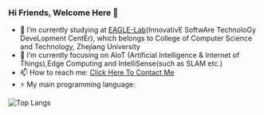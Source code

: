 ### Hi Friends, Welcome Here 👋
- 🔭 I’m currently studying at [EAGLE-Lab](http://eagle.zju.edu.cn)(InnovativE SoftwAre TechnoloGy DeveLopment CentEr), which belongs to College of Computer Science and Technology, Zhejiang University
- 🌱 I’m currently focusing on AIoT (Artificial Intelligence & Internet of Things),Edge Computing and IntelliSense(such as SLAM etc.)
- 📫 How to reach me: [Click Here To Contact Me](mailto:aspxcor@gmail.com)
- ⚡ My main programming language: 

![Top Langs](https://github-readme-stats.vercel.app/api/top-langs/?username=aspxcor&hide=jupyter%20notebook&langs_count=10&layout=compact)

<!--
**aspxcor/aspxcor** is a ✨ _special_ ✨ repository because its `README.md` (this file) appears on your GitHub profile.

Here are some ideas to get you started:

- 🔭 I’m currently working on ...
- 🌱 I’m currently learning ...
- 👯 I’m looking to collaborate on ...
- 🤔 I’m looking for help with ...
- 💬 Ask me about ...
- 📫 How to reach me: ...
- 😄 Pronouns: ...
- ⚡ Fun fact: ...
-->
